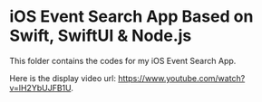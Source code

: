 # iOS Event Search App Based on Swift, SwiftUI & Node.js

This folder contains the codes for my iOS Event Search App.

Here is the display video url: https://www.youtube.com/watch?v=lH2YbUJFB1U.


